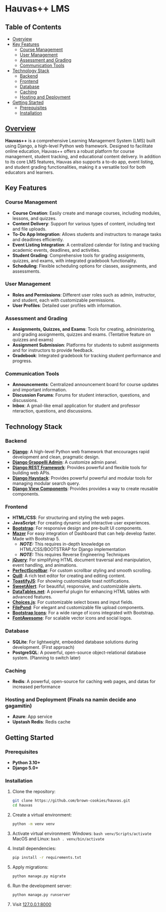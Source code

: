 # Hauvas++ LMS

## Table of Contents

- [Overview](#overview)
- [Key Features](#key-features)
  - [Course Management](#course-management)
  - [User Management](#user-management)
  - [Assessment and Grading](#assessment-and-grading)
  - [Communication Tools](#communication-tools)
- [Technology Stack](#technology-stack)
  - [Backend](#backend)
  - [Frontend](#frontend)
  - [Database](#database)
  - [Caching](#caching)
  - [Hosting and Deployment](#hosting-and-deployment)
- [Getting Started](#getting-started)
  - [Prerequisites](#prerequisites)
  - [Installation](#installation)


## [Overview](#overview)

**Hauvas++** is a comprehensive Learning Management System (LMS) built using Django, a high-level Python web framework. Designed to facilitate online education, Hauvas++ offers a robust platform for course management, student tracking, and educational content delivery. In addition to its core LMS features, Hauvas also supports a to-do app, event listing, and student grading functionalities, making it a versatile tool for both educators and learners.


## Key Features

### Course Management
- **Course Creation**: Easily create and manage courses, including modules, lessons, and quizzes.
- **Content Delivery**: Support for various types of content, including text and file uploads.
- **To-Do App Integration**: Allows students and instructors to manage tasks and deadlines efficiently.
- **Event Listing Integration**: A centralized calendar for listing and tracking academic events, deadlines, and activities.
- **Student Grading**: Comprehensive tools for grading assignments, quizzes, and exams, with integrated gradebook functionality.
- **Scheduling**: Flexible scheduling options for classes, assignments, and assessments.

### User Management
- **Roles and Permissions**: Different user roles such as admin, instructor, and student, each with customizable permissions.
- **User Profiles**: Detailed user profiles with information.

### Assessment and Grading
- **Assignments, Quizzes, and Exams**: Tools for creating, administering, and grading assignments, quizzes and exams. (Tentative feature on quizzes and exams)
- **Assignment Submission**: Platforms for students to submit assignments and for instructors to provide feedback.
- **Gradebook**: Integrated gradebook for tracking student performance and progress.

### Communication Tools
- **Announcements**: Centralized announcement board for course updates and important information.
- **Discussion Forums**: Forums for student interaction, questions, and discussions.
- **Inbox**: A gmail-like email application for student and professor nteraction, questions, and discussions.

## Technology Stack

### Backend
- **[Django](https://www.djangoproject.com/)**: A high-level Python web framework that encourages rapid development and clean, pragmatic design.
- **[Django Grappelli Admin](https://django-grappelli.readthedocs.io/en/latest/)**: A customize admin panel.
- **[Django REST Framework](https://www.django-rest-framework.org/)**: Provides powerful and flexible tools for building web APIs.
- **[Django Haystack](https://django-haystack.readthedocs.io/en/master/)**: Provides powerful powerful and modular tools for managing modular search query.
- **[Django View Components](https://django-viewcomponent.readthedocs.io/en/latest/overview.html)**: Provides provides a way to create reusable components.

### Frontend
- **HTML/CSS**: For structuring and styling the web pages.
- **JavaScript**: For creating dynamic and interactive user experiences.
- **[Bootstrap](https://getbootstrap.com/)**: For responsive design and pre-built UI components.
- **[Mazer](https://github.com/zuramai/mazer)** For easy integration of Dashboard that can help develop faster. Made with Bootstrap 5.
    - **_NOTE:_** This requires in-depth knowledge on HTML/CSS/BOOTSTRAP for Django implementation
    - **_NOTE:_** This requires Reverse Engineering Techniques
- **[jQuery](https://jquery.com/)**: For simplifying HTML document traversal and manipulation, event handling, and animations.
- **[PerfectScrollbar](https://github.com/mdbootstrap/perfect-scrollbar)**: For custom scrollbar styling and smooth scrolling.
- **[Quill](https://quilljs.com/)**: A rich text editor for creating and editing content.
- **[ToastifyJS](https://apvarun.github.io/toastify-js/)**: For showing customizable toast notifications.
- **[SweetAlert](https://sweetalert.js.org/)**: For beautiful, responsive, and customizable alerts.
- **[DataTables.net](https://datatables.net/)**: A powerful plugin for enhancing HTML tables with advanced features.
- **[Choices.js](https://choices-js.github.io/Choices/)**: For customizable select boxes and input fields.
- **[FilePond](https://pqina.nl/filepond/)**: For elegant and customizable file upload components.
- **[Bootstrap Icons](https://icons.getbootstrap.com/)**: For a wide range of icons integrated with Bootstrap.
- **[FontAwesome](https://fontawesome.com/)**: For scalable vector icons and social logos.


### Database
- **SQLite**: For lightweight, embedded database solutions during development. (First approach)
- **PostgreSQL**: A powerful, open-source object-relational database system. (Planning to switch later)

### Caching
- **Redis**: A powerful, open-source for caching web pages, and datas for increased performance

### Hosting and Deployment (Finals na namin decide ano gagamitin)
- **Azure**: App service
- **Upstash Redis**: Redis cache

## Getting Started

### Prerequisites
- **Python 3.10+**
- **Django 5.0+**

### Installation

1. Clone the repository:
    ```bash
    git clone https://github.com/brown-cookies/hauvas.git
    cd hauvas
    ```
2. Create a virtual environment:
    ```bash
    python -m venv venv
    ```
3. Activate virtual environment:
        Windows:
       ```bash
        venv/Scripts/activate
        ```
       MacOS and Linux:
       ```bash
        . venv/bin/activate
        ```
   
4. Install dependencies:
    ```bash
    pip install -r requirements.txt
    ```

5. Apply migrations:
    ```bash
    python manage.py migrate
    ```

6. Run the development server:
    ```bash
    python manage.py runserver
    ```
7. Visit [127.0.0.1:8000](127.0.0.1:8000)
